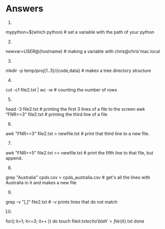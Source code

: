 # Answers

1.
mypython=$(which python)   # set a variable with the path of your python

2.
newvar=$USER@$(hostname)  # making a variable with chris@chris'mac.local

3.
mkdir -p temp/proj{1..3}/{code,data} # makes a tree directory structure 

4.
cut -c1 file2.txt | wc -w  # counting the number of rows

5.
head -3 file2.txt  # printing the first 3 lines of a file to the screen
awk "FNR==3" file2.txt # printing the third line of a file

6.
awk "FNR==3" file2.txt > newfile.txt  # print that third line to a new file.

7.
awk "FNR==5" file2.txt >> newfile.txt  # print the fifth line to that file, but append.

8.
grep "Australia" cpds.csv > cpds_australia.csv # get's all the lines with Australia in it and makes a new file

9.
grep -v "[,]" file2.txt # -v prints lines that do not match

10.
for(( it=1; it<=3; it++ ))
do
  touch file${it}.txt
  echo 'blah' > file${it}.txt
done
